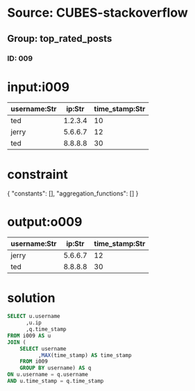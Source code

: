 # Source: CUBES-stackoverflow
## Group: top_rated_posts
### ID: 009

# input:i009

| username:Str | ip:Str | time_stamp:Str |
|---|---|---|
| ted | 1.2.3.4 | 10 |
| jerry | 5.6.6.7 | 12 |
| ted | 8.8.8.8 | 30 |

# constraint

{
  "constants": [],
  "aggregation_functions": []
}

# output:o009

| username:Str | ip:Str | time_stamp:Str |
|---|---|---|
| jerry | 5.6.6.7 | 12 |
| ted | 8.8.8.8 | 30 |

# solution

```sql
SELECT u.username
      ,u.ip
      ,q.time_stamp
FROM i009 AS u
JOIN (
    SELECT username
          ,MAX(time_stamp) AS time_stamp
    FROM i009
    GROUP BY username) AS q
ON u.username = q.username
AND u.time_stamp = q.time_stamp

```
